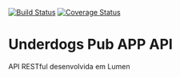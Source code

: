 [![Build Status](https://travis-ci.org/EduardoUmpierre/underdogs-app-api.svg?branch=master)](https://travis-ci.org/EduardoUmpierre/underdogs-app-api) [![Coverage Status](https://coveralls.io/repos/github/EduardoUmpierre/underdogs-app-api/badge.svg?branch=master)](https://coveralls.io/github/EduardoUmpierre/underdogs-app-api?branch=master)

# Underdogs Pub APP API
API RESTful desenvolvida em Lumen
